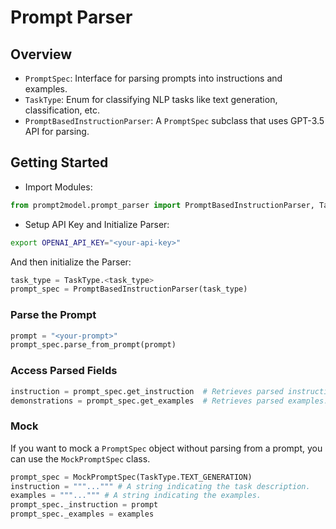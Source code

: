 # Prompt Parser

## Overview

- `PromptSpec`: Interface for parsing prompts into instructions and
examples.
- `TaskType`: Enum for classifying NLP tasks like text generation,
classification, etc.
- `PromptBasedInstructionParser`: A `PromptSpec` subclass that uses GPT-3.5
API for parsing.

## Getting Started

- Import Modules:

```python
from prompt2model.prompt_parser import PromptBasedInstructionParser, TaskType
```

- Setup API Key and Initialize Parser:

```bash
export OPENAI_API_KEY="<your-api-key>"
```

And then initialize the Parser:

```python
task_type = TaskType.<task_type>
prompt_spec = PromptBasedInstructionParser(task_type)
```

### Parse the Prompt

```python
prompt = "<your-prompt>"
prompt_spec.parse_from_prompt(prompt)
```

### Access Parsed Fields

```python
instruction = prompt_spec.get_instruction  # Retrieves parsed instruction.
demonstrations = prompt_spec.get_examples  # Retrieves parsed examples.
```

### Mock

If you want to mock a `PromptSpec` object without parsing from a prompt,
you can use the `MockPromptSpec` class.

```python
prompt_spec = MockPromptSpec(TaskType.TEXT_GENERATION)
instruction = """...""" # A string indicating the task description.
examples = """...""" # A string indicating the examples.
prompt_spec._instruction = prompt
prompt_spec._examples = examples
```
